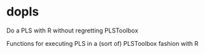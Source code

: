 dopls
=====

Do a PLS with R without regretting PLSToolbox


Functions for executing PLS in a (sort of) PLSToolbox fashion with R
